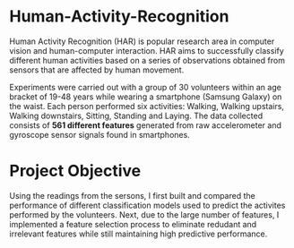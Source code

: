 # Human-Activity-Recognition

Human Activity Recognition (HAR) is popular research area in computer vision and human-computer interaction. HAR aims to successfully classify different human activities based on a series of observations obtained from sensors that are affected by human movement. 

Experiments were carried out with a group of 30 volunteers within an age bracket of 19-48 years while wearing a smartphone (Samsung Galaxy) on the waist. Each person performed six activities: Walking, Walking upstairs, Walking downstairs, Sitting, Standing and Laying. The data collected consists of **561 different features** generated from raw accelerometer and gyroscope sensor signals found in smartphones.

# Project Objective
Using the readings from the sersons, I first built and compared the performance of different classification models used to predict the activites performed by the volunteers. Next, due to the large number of features, I implemented a feature selection process to eliminate redudant and irrelevant features while still maintaining high predictive performance. 

